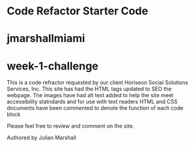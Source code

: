 # Code Refactor Starter Code
# jmarshallmiami
# week-1-challenge

This is a code refractor requested by our client Horiseon Social Solutions Services, Inc.
This site has had the HTML tags updated to SEO the webpage.
The images have had alt text added to help the site meet accessibility statndards and for use with text readers
HTML and CSS documents have been commented to denote the function of each code block

Please feel free to review and comment on the site.

Authored by Julian Marshall